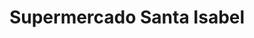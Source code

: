 ---
title: "Supermercado Santa Isabel"
url: /valdivia/supermercado-santa-isabel/
shop: supermercado
---